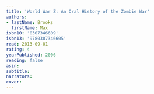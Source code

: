 ```yaml
---
title: 'World War Z: An Oral History of the Zombie War'
authors:
- lastName: Brooks
  firstName: Max
isbn10: '0307346609'
isbn13: '9780307346605'
read: 2013-09-01
rating: 4
yearPublished: 2006
reading: false
asin:
subtitle:
narrators:
cover:
---
```

